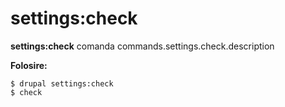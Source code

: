 # settings:check
**settings:check** comanda commands.settings.check.description

**Folosire:**
```
$ drupal settings:check 
$ check  
```
